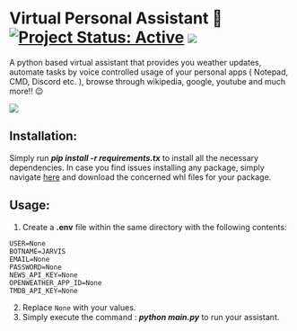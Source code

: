 # Virtual Personal Assistant 🤖 [![Project Status: Active](https://www.repostatus.org/badges/latest/active.svg)](https://www.repostatus.org/#active) [![](https://img.shields.io/badge/Prateek-Ralhan-brightgreen.svg?colorB=ff0000)](https://prateekralhan.github.io/)
A python based virtual assistant that provides you weather updates, automate tasks by voice controlled usage of your personal apps ( Notepad, CMD, Discord etc. ), browse through wikipedia, google, youtube and much more!! 😉

<kbd>
<img src="https://user-images.githubusercontent.com/29462447/145713393-b10aa9e4-5da7-4416-9144-0796e40fb3d2.jpg" data-canonical-src="https://user-images.githubusercontent.com/29462447/145713393-b10aa9e4-5da7-4416-9144-0796e40fb3d2.jpg"/> 
</kbd>

## Installation:
Simply run ***pip install -r requirements.tx*** to install all the necessary dependencies. In case you find issues installing any package, simply navigate [here](https://www.lfd.uci.edu/~gohlke/pythonlibs/) and download the concerned whl files for your package.

## Usage:
1. Create a **.env** file within the same directory with the following contents:

```
USER=None
BOTNAME=JARVIS
EMAIL=None
PASSWORD=None
NEWS_API_KEY=None
OPENWEATHER_APP_ID=None
TMDB_API_KEY=None
```

2. Replace `None` with your values.
3. Simply execute the command : ***python main.py*** to run your assistant.
